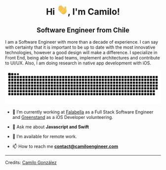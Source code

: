 <div align="center">
<h1 align="center">Hi <img width="35" src="https://github.com/camiloengineer/camiloengineer/blob/main/resources/img/waving.gif">, I'm Camilo!</h1>
  <h2 align="center">Software Engineer from Chile</h2>
<p align="left">I am a Software Engineer with more than a decade of experience. I can say with certainty that it is important to be up to date with the most innovative technologies, however a good design will make a difference. I specialize in Front End, being able to lead teams, implement architectures and contribute to UI/UX. Also, I am doing research in native app development with iOS.</p>
</div>

<div align="center">
  <img  src="https://github.com/camiloengineer/camiloengineer/blob/main/resources/img/grid-snake.svg"
       alt="snake" />
</div>

- 🔭 I’m currently working at <a href="https://www.linkedin.com/company/saci-falabella/mycompany/" target="blank">Falabella</a> as a Full Stack Software Engineer and <a href="https://apps.apple.com/us/app/greenstand-treetracker/id1554174094" target="blank">Greenstand</a> as a iOS Developer volunteering.

- 💬 Ask me about **Javascript and Swift**

- 🤝 I’m available for remote work.

- 📫 How to reach me **contact@camiloengineer.com**

-----
Credits: [Camilo González](https://github.com/camiloengineer)
